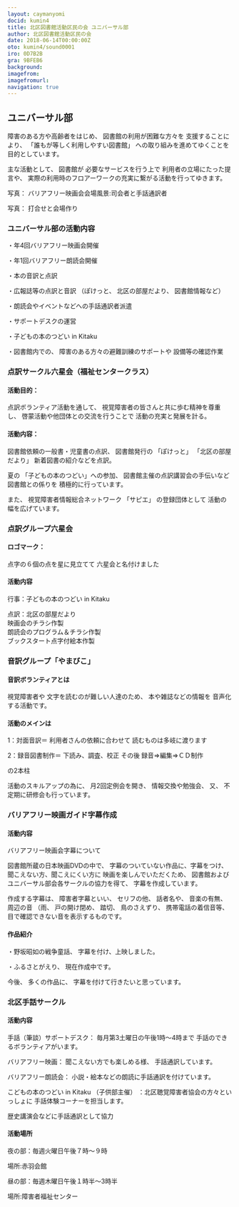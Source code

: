 ```yaml
---
layout: caymanyomi
docid: kumin4
title: 北区図書館活動区民の会 ユニバーサル部
author: 北区図書館活動区民の会
date: 2018-06-14T00:00:00Z
oto: kumin4/sound0001
iro: 0D7B2B
gra: 9BFEB6
background: 
imagefrom: 
imagefromurl: 
navigation: true
---
```

   
## <span data-dur="2.062" data-begin="0.000">ユニバーサル部</span>

<!--span data-dur="1.641" data-begin="2.062">読み上げ時間</span>
<span data-dur="3.053" data-begin="3.703">約6分50秒消す</span-->

<span data-dur="3.297" data-begin="6.756">障害のある方や高齢者をはじめ、</span>
<span data-dur="3.521" data-begin="10.053">図書館の利用が困難な方々を</span>
<span data-dur="1.923" data-begin="13.574">支援することにより、</span>
<span data-dur="3.509" data-begin="15.497">「誰もが等しく利用しやすい図書館」</span>
<span data-dur="4.956" data-begin="19.006">への取り組みを進めてゆくことを目的としています。</span>

<span data-dur="1.968" data-begin="23.962">主な活動として、</span>
<span data-dur="1.304" data-begin="25.930">図書館が</span>
<span data-dur="2.745" data-begin="27.234">必要なサービスを行う上で</span>
<span data-dur="2.937" data-begin="29.979">利用者の立場にたった提言や、</span>
<span data-dur="7.717" data-begin="32.916">実際の利用時のフロアーワークの充実に繋がる活動を行ってゆきます。</span>

<span data-dur="1.197" data-begin="40.633">写真：</span>
<span data-dur="6.539" data-begin="41.830">バリアフリー映画会会場風景:司会者と手話通訳者</span>

<span data-dur="1.197" data-begin="48.369">写真：</span>
<span data-dur="4.132" data-begin="49.566">打合せと会場作り</span>

### <span data-dur="3.075" data-begin="53.698">ユニバーサル部の活動内容</span>

<span data-dur="4.795" data-begin="56.773">・年4回バリアフリー映画会開催</span>

<span data-dur="4.873" data-begin="61.568">・年1回バリアフリー朗読会開催</span>

<span data-dur="3.708" data-begin="66.441">・本の音訳と点訳</span>

<span data-dur="3.006" data-begin="70.149">・広報誌等の点訳と音訳</span>
<span data-dur="1.087" data-begin="73.155">（ぽけっと、</span>
<span data-dur="1.743" data-begin="74.242">北区の部屋だより、</span>
<span data-dur="3.111" data-begin="75.985">図書館情報など）</span>

<span data-dur="5.366" data-begin="79.096">・朗読会やイベントなどへの手話通訳者派遣</span>

<span data-dur="3.366" data-begin="84.462">・サポートデスクの運営</span>

<span data-dur="4.024" data-begin="87.828">・子どもの本のつどい in Kitaku</span>

<span data-dur="1.577" data-begin="91.852">・図書館内での、</span>
<span data-dur="3.821" data-begin="93.429">障害のある方々の避難訓練のサポートや</span>
<span data-dur="3.918" data-begin="97.250">設備等の確認作業</span>

### <span data-dur="2.239" data-begin="101.168">点訳サークル六星会</span><span data-dur="2.486" data-begin="103.407">（福祉センタークラス）</span>

#### <span data-dur="1.623" data-begin="105.893">活動目的：</span>

<span data-dur="2.82" data-begin="107.516">点訳ボランティア活動を通して、</span>
<span data-dur="4.865" data-begin="110.336">視覚障害者の皆さんと共に歩む精神を尊重し、</span>
<span data-dur="4.195" data-begin="115.201">啓蒙活動や他団体との交流を行うことで</span>
<span data-dur="4.566" data-begin="119.396">活動の充実と発展を計る。</span>

#### <span data-dur="1.579" data-begin="123.962">活動内容：</span>

<span data-dur="4.272" data-begin="125.541">図書館依頼の一般書・児童書の点訳、</span>
<span data-dur="1.903" data-begin="129.813">図書館発行の</span>
<span data-dur="1.088" data-begin="131.716">「ぽけっと」</span>
<span data-dur="1.742" data-begin="132.804">「北区の部屋だより」</span>
<span data-dur="3.853" data-begin="134.546">新着図書の紹介などを点訳。</span>

<span data-dur="1.051" data-begin="138.399">夏の</span>
<span data-dur="2.652" data-begin="139.450">「子どもの本のつどい」への参加、</span>
<span data-dur="4.011" data-begin="142.102">図書館主催の点訳講習会の手伝いなど</span>
<span data-dur="2.014" data-begin="146.113">図書館との係りを</span>
<span data-dur="3.36" data-begin="148.127">積極的に行っています。</span>

<span data-dur="0.945" data-begin="151.487">また、</span>
<span data-dur="3.332" data-begin="152.432">視覚障害者情報総合ネットワーク</span>
<span data-dur="1.082" data-begin="155.764">「サピエ」</span>
<span data-dur="2.118" data-begin="156.846">の登録団体として</span>
<span data-dur="3.371" data-begin="158.964">活動の幅を広げています。</span>

### <span data-dur="2.754" data-begin="164.385">点訳グループ六星会</span>

#### <span data-dur="1.321" data-begin="167.139">ロゴマーク：</span>

<span data-dur="3.615" data-begin="168.460">点字の６個の点を星に見立てて</span>
<span data-dur="3.469" data-begin="172.075">六星会と名付けました</span>

#### <span data-dur="2.079" data-begin="175.544">活動内容</span>

<span data-dur="4.771" data-begin="177.623">行事：子どもの本のつどい in Kitaku</span>

<span data-dur="3.773" data-begin="182.394">点訳：北区の部屋だより</span>  
<span data-dur="3.943" data-begin="186.167">映画会のチラシ作製</span>  
<span data-dur="4.978" data-begin="190.110">朗読会のプログラム＆チラシ作製</span>  
<span data-dur="5.371" data-begin="195.088">ブックスタート点字付絵本作製</span>

### <span data-dur="2.709" data-begin="200.459">音訳グループ「やまびこ」</span>

#### <span data-dur="2.585" data-begin="203.168">音訳ボランティアとは</span>

<span data-dur="1.779" data-begin="205.753">視覚障害者や</span>
<span data-dur="3.209" data-begin="207.532">文字を読むのが難しい人達のため、</span>
<span data-dur="2.45" data-begin="210.741">本や雑誌などの情報を</span>
<span data-dur="3.515" data-begin="213.191">音声化する活動です。</span>

#### <span data-dur="2.24" data-begin="216.706">活動のメインは</span>

<span data-dur="2.121" data-begin="218.946">1：対面音訳＝</span>
<span data-dur="2.527" data-begin="221.067">利用者さんの依頼に合わせて</span>
<span data-dur="4.124" data-begin="223.594">読むものは多岐に渡ります</span>

<span data-dur="2.471" data-begin="227.718">2：録音図書制作＝</span>
<span data-dur="2.626" data-begin="230.189">下読み、調査、校正</span>
<span data-dur="1.264" data-begin="232.815">その後</span>
<span data-dur="4.74" data-begin="234.079">録音⇒編集⇒ＣＤ制作</span>

<span data-dur="2.783" data-begin="238.819">の2本柱</span>

<span data-dur="2.423" data-begin="241.602">活動のスキルアップの為に、</span>
<span data-dur="2.859" data-begin="244.025">月2回定例会を開き、</span>
<span data-dur="2.589" data-begin="246.884">情報交換や勉強会、</span>
<span data-dur="0.945" data-begin="249.473">又、</span>
<span data-dur="4.744" data-begin="250.418">不定期に研修会も行っています。</span>

### <span data-dur="3.977" data-begin="255.162">バリアフリー映画ガイド字幕作成</span>

#### <span data-dur="2.078" data-begin="259.139">活動内容</span>

<span data-dur="3.911" data-begin="261.217">バリアフリー映画会字幕について</span>

<span data-dur="4.29" data-begin="265.128">図書館所蔵の日本映画DVDの中で、</span>
<span data-dur="3.93" data-begin="269.418">字幕のついていない作品に、字幕をつけ、</span>
<span data-dur="2.928" data-begin="273.348">聞こえない方、聞こえにくい方に</span>
<span data-dur="2.484" data-begin="276.276">映画を楽しんでいただくため、</span>
<span data-dur="5.112" data-begin="278.760">図書館およびユニバーサル部会各サークルの協力を得て、</span>
<span data-dur="3.699" data-begin="283.872">字幕を作成しています。</span>

<span data-dur="1.983" data-begin="287.571">作成する字幕は、</span>
<span data-dur="2.076" data-begin="289.554">障害者字幕といい、</span>
<span data-dur="1.543" data-begin="291.630">セリフの他、</span>
<span data-dur="1.341" data-begin="293.173">話者名や、</span>
<span data-dur="1.467" data-begin="294.514">音楽の有無、</span>
<span data-dur="1.665" data-begin="295.981">周辺の音</span>
<span data-dur="0.838" data-begin="297.646">（雨、</span>
<span data-dur="1.428" data-begin="298.484">戸の開け閉め、</span>
<span data-dur="1.187" data-begin="299.912">踏切、</span>
<span data-dur="1.514" data-begin="301.099">鳥のさえずり、</span>
<span data-dur="2.54" data-begin="302.613">携帯電話の着信音等、</span>
<span data-dur="4.688" data-begin="305.153">目で確認できない音を表示するものです。</span>

#### <span data-dur="2.234" data-begin="309.841">作品紹介</span>

<span data-dur="2.627" data-begin="312.075">・野坂昭如の戦争童話、</span>
<span data-dur="4.056" data-begin="314.702">字幕を付け、上映しました。</span>

<span data-dur="1.494" data-begin="318.758">・ふるさとがえり、</span>
<span data-dur="3.531" data-begin="320.252">現在作成中です。</span>

<span data-dur="1.066" data-begin="323.783">今後、</span>
<span data-dur="1.791" data-begin="324.849">多くの作品に、</span>
<span data-dur="4.791" data-begin="326.640">字幕を付けて行きたいと思っています。</span>

### <span data-dur="2.601" data-begin="331.431">北区手話サークル</span>

#### <span data-dur="2.078" data-begin="334.032">活動内容</span>

<span data-dur="3.079" data-begin="336.110">手話（筆談）サポートデスク：</span>
<span data-dur="4.53" data-begin="339.189">毎月第3土曜日の午後1時～4時まで</span>
<span data-dur="3.895" data-begin="343.719">手話のできるボランティアがいます。</span>

<span data-dur="1.771" data-begin="347.614">バリアフリー映画：</span>
<span data-dur="2.552" data-begin="349.385">聞こえない方でも楽しめる様、</span>
<span data-dur="3.355" data-begin="351.937">手話通訳しています。</span>

<span data-dur="2.091" data-begin="355.292">バリアフリー朗読会：</span>
<span data-dur="6.182" data-begin="357.383">小説・絵本などの朗読に手話通訳を付けています。	</span>

<span data-dur="2.824" data-begin="363.565">こどもの本のつどい in Kitaku</span>
<span data-dur="1.6" data-begin="366.389">（子供部主催）</span>
<span data-dur="3.906" data-begin="367.989">：北区聴覚障害者協会の方々といっしょに</span>
<span data-dur="4.187" data-begin="371.895">手話体験コーナーを担当します。</span>

<span data-dur="5.059" data-begin="376.082">歴史講演会などに手話通訳として協力</span>

#### <span data-dur="2.018" data-begin="381.141">活動場所</span>

<span data-dur="3.676" data-begin="383.159">夜の部：毎週火曜日午後７時～９時</span>

<span data-dur="3.593" data-begin="386.835">場所:赤羽会館</span>

<span data-dur="4.522" data-begin="390.428">昼の部：毎週木曜日午後１時半～3時半</span>

<span data-dur="4.504" data-begin="394.950">場所:障害者福祉センター</span>

<!--span data-dur="1.126" data-begin="399.454">以上で</span>
<span data-dur="4.185" data-begin="400.580">「ユニバーサル部」の読み上げを終わります消す。</span-->
